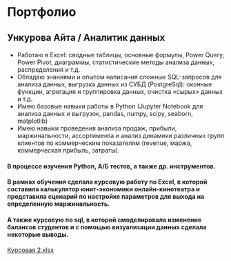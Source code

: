 # Портфолио

## Ункурова Айта / Аналитик данных

####  
- Работаю в Excel: сводные таблицы, основные формулы, Power Query, Power Pivot, диаграммы, статистические методы анализа данных, распределения и т.д.
- Обладаю знаниями и опытом написания сложных SQL-запросов для анализа данных, выгрузка данных из СУБД (PostgreSql): оконные функции, агрегация и группировка данных, очистка «сырых» данных и т.д.
- Имею базовые навыки работы в Python (Jupyter Notebook для анализа данных и выгрузок, pandas, numpy, scipy, seaborn, matplotlib)
- Имею навыки проведения анализа продаж, прибыли, маржинальности, ассортимента и анализ динамики различных групп клиентов по коммерческим показателям (revenue, маржа, коммерческая прибыль, затраты).

#### В процессе изучения Python, А/Б тестов, а также др. инструментов.

#### В рамках обучения сделала курсовую работу по Excel, в которой составила калькулятор юнит-экономики онлайн-кинотеатра и представила сценарий по настройке параметров для выхода на определенную маржинальность.

#### А также курсовую по sql, в которой смоделировала изменение балансов студентов и с помощью визуализации данных сделала некоторые выводы.
[Курсовая 2.xlsx](https://github.com/bostonn11/Rep1/files/12613352/2.xlsx)
